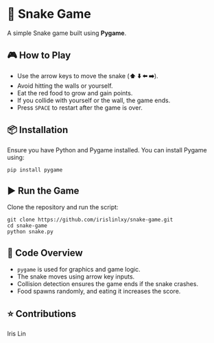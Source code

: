 <h1>🐍 Snake Game</h1>

<p>A simple Snake game built using <strong>Pygame</strong>.</p>

<h2>🎮 How to Play</h2>
<ul>
    <li>Use the arrow keys to move the snake (<strong>⬆️ ⬇️ ⬅️ ➡️</strong>).</li>
    <li>Avoid hitting the walls or yourself.</li>
    <li>Eat the red food to grow and gain points.</li>
    <li>If you collide with yourself or the wall, the game ends.</li>
    <li>Press <code>SPACE</code> to restart after the game is over.</li>
</ul>

<h2>📦 Installation</h2>

<p>Ensure you have Python and Pygame installed. You can install Pygame using:</p>

<pre><code>pip install pygame</code></pre>

<h2>▶️ Run the Game</h2>

<p>Clone the repository and run the script:</p>

<pre><code>git clone https://github.com/irislinlxy/snake-game.git
cd snake-game
python snake.py
</code></pre>

<h2>📜 Code Overview</h2>

<ul>
    <li><code>pygame</code> is used for graphics and game logic.</li>
    <li>The snake moves using arrow key inputs.</li>
    <li>Collision detection ensures the game ends if the snake crashes.</li>
    <li>Food spawns randomly, and eating it increases the score.</li>
</ul>


<h2>⭐️ Contributions</h2>
<p> Iris Lin

